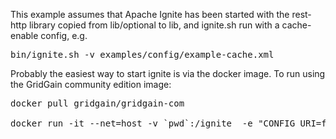 This example assumes that Apache Ignite has been started with the rest-http library copied
from lib/optional to lib, and ignite.sh run with a cache-enable config, e.g.

<pre>
bin/ignite.sh -v examples/config/example-cache.xml
</pre>

Probably the easiest way to start ignite is via the docker image. To run
using the GridGain community edition image:

<pre>
docker pull gridgain/gridgain-com

docker run -it --net=host -v `pwd`:/ignite  -e "CONFIG_URI=file:///ignite/examples/config/example-cache.xml" -e "OPTION_LIBS=ignite-rest-http" -p 8080:8080 -e "IGNITE_QUIET=false"  gridgain/gridgain-com
</pre>
